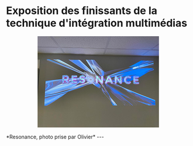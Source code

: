 # Exposition des finissants de la technique d'intégration multimédias


<p align="center">
  <img src="./fiche_oeuvres_tp2/photos/resonance.jpg">
</p>
*Resonance, photo prise par Olivier*
---
